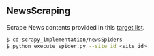 ## NewsScraping
Scrape News contents provided in this [target list](https://airtable.com/tbl3DrYs5mXgl0EV9/viw2cuXweY8OxNkX6?blocks=hide).


```sh
$ cd scrapy_implementation/newsSpiders
$ python execute_spider.py --site_id <site_id>
```
